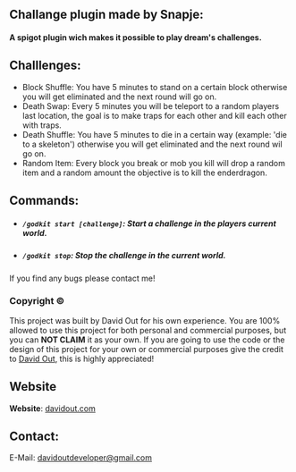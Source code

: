 ## Challange plugin made by Snapje:

#### A spigot plugin wich makes it possible to play dream's challenges.

## Challlenges:
- Block Shuffle: You have 5 minutes to stand on a certain block otherwise you will get eliminated and the next round will go on.
- Death Swap: Every 5 minutes you will be teleport to a random players last location, the goal is to make traps for each other and kill each other with traps.
- Death Shuffle: You have 5 minutes to die in a certain way (example: 'die to a skeleton') otherwise you will get eliminated and the next round wil go on.
- Random Item: Every block you break or mob you kill will drop a random item and a random amount the objective is to kill the enderdragon.

## Commands:
- ##### `/godkit start [challenge]`: Start a challenge in the players current world.
- ##### `/godkit stop`: Stop the challenge in the current world.

If you find any bugs please contact me!

### Copyright ©
This project was built by David Out for his own experience.
You are 100% allowed to use this project for both personal and commercial purposes, but you can **NOT CLAIM** it as your own.
If you are going to use the code or the design of this project for your own or commercial purposes give the credit to [David Out](https://github.com/DavidOut03/), this is highly appreciated!

## Website
**Website**: [davidout.com](https://www.davidout.com/)

## Contact:
E-Mail: davidoutdeveloper@gmail.com

